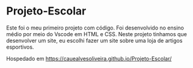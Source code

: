 # Projeto-Escolar

  Este foi o meu primeiro projeto com código. Foi desenvolvido no ensino médio por meio do Vscode em HTML e CSS. Neste projeto tinhamos que desenvolver um site, eu escolhi fazer um site sobre uma loja de artigos esportivos.

  Hospedado em https://cauealvesoliveira.github.io/Projeto-Escolar/

